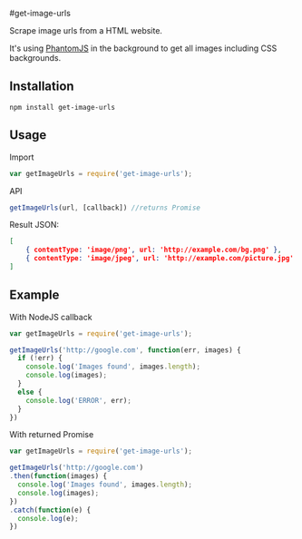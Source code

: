 #get-image-urls

Scrape image urls from a HTML website.

It's using [PhantomJS](http://phantomjs.org) in the background to get all images including CSS backgrounds.

## Installation

```
npm install get-image-urls
```

## Usage
Import 
```javascript
var getImageUrls = require('get-image-urls');
```

API

```javascript
getImageUrls(url, [callback]) //returns Promise
```

Result JSON:

```json
[
	{ contentType: 'image/png', url: 'http://example.com/bg.png' },
	{ contentType: 'image/jpeg', url: 'http://example.com/picture.jpg' }
]
```

## Example

With NodeJS callback

```javascript
var getImageUrls = require('get-image-urls');

getImageUrls('http://google.com', function(err, images) {
  if (!err) {
    console.log('Images found', images.length);
    console.log(images);
  }
  else {
    console.log('ERROR', err);
  }
})
```

With returned Promise

```javascript
var getImageUrls = require('get-image-urls');

getImageUrls('http://google.com')
.then(function(images) {
  console.log('Images found', images.length);
  console.log(images);
})
.catch(function(e) {
  console.log(e);
})
```